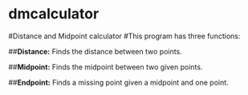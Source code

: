 # dmcalculator
#Distance and Midpoint calculator
#This program has three functions:

##**Distance:** Finds the distance between two points. 

##**Midpoint:** Finds the midpoint between two given points.

##**Endpoint:** Finds a missing point given a midpoint and one point.
